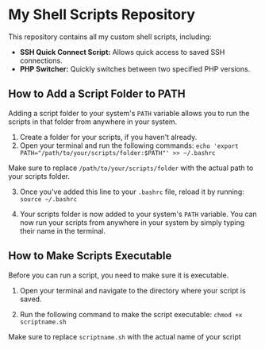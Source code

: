 # My Shell Scripts Repository

This repository contains all my custom shell scripts, including:

- **SSH Quick Connect Script:** Allows quick access to saved SSH connections.
- **PHP Switcher:** Quickly switches between two specified PHP versions.

## How to Add a Script Folder to PATH

Adding a script folder to your system's `PATH` variable allows you to run the scripts in that folder from anywhere in your system.

1. Create a folder for your scripts, if you haven't already.
2. Open your terminal and run the following commands: ``echo 'export PATH="/path/to/your/scripts/folder:$PATH"' >> ~/.bashrc``


Make sure to replace `/path/to/your/scripts/folder` with the actual path to your scripts folder.

3. Once you've added this line to your `.bashrc` file, reload it by running: ``source ~/.bashrc``


4. Your scripts folder is now added to your system's `PATH` variable. You can now run your scripts from anywhere in your system by simply typing their name in the terminal.

## How to Make Scripts Executable

Before you can run a script, you need to make sure it is executable.

1. Open your terminal and navigate to the directory where your script is saved.

2. Run the following command to make the script executable: ``chmod +x scriptname.sh`` 


Make sure to replace `scriptname.sh` with the actual name of your script
